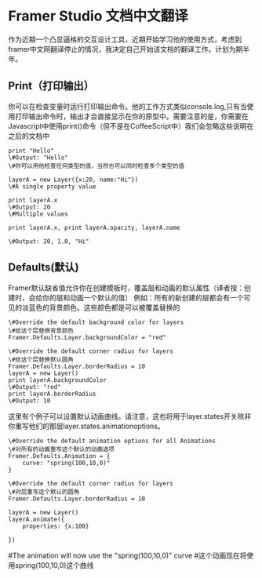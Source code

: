 Framer Studio 文档中文翻译
=============================================================================

作为近期一个凸显逼格的交互设计工具，近期开始学习他的使用方式，考虑到framer中文网翻译停止的情况，我决定自己开始该文档的翻译工作。计划为期半年。


Print（打印输出）
------------------------------------------------------------------------
你可以在检查变量时运行打印输出命令。他的工作方式类似console.log,只有当使用打印输出命令时，输出才会直接显示在你的原型中。需要注意的是，你需要在Javascript中使用print()命令（但不是在CoffeeScript中）我们会忽略这些说明在之后的文档中


	print "Hello"
	\#Output: "Hello"
	\#你可以用他检查任何类型的值，当然也可以同时检查多个类型的值

	layerA = new Layer({x:20, name:"Hi"})
	\#A single property value

	print layerA.x
	\#Output: 20
	\#Multiple values

	print layerA.x, print layerA.opacity, layerA.name

	\#Output: 20, 1.0, "Hi"





Defaults(默认)
------------------------------------------------------------------------
Framer默认缺省值允许你在创建模板时，覆盖层和动画的默认属性（译者按：创建时，会给你的层和动画一个默认的值）
例如：所有的新创建的层都会有一个可见的淡蓝色的背景颜色。这些颜色都是可以被覆盖替换的


	\#Override the default background color for layers
	\#给这个层替换背景颜色
	Framer.Defaults.Layer.backgroundColor = "red"

	\#Override the default corner radius for layers
	\#给这个层替换默认圆角
	Framer.Defaults.Layer.borderRadius = 10
	layerA = new Layer()
	print layerA.backgroundColor
	\#Output: "red"
	print layerA.borderRadius
	\#Output: 10



这里有个例子可以设置默认动画曲线。请注意，这也将用于layer.states开关除非你重写他们的那层layer.states.animationoptions。


	\#Override the default animation options for all Animations
	\#对所有的动画重写这个默认的动画选项
	Framer.Defaults.Animation = {
	    curve: "spring(100,10,0)"
	}

	\#Override the default corner radius for layers
	\#对层重写这个默认的圆角
	Framer.Defaults.Layer.borderRadius = 10

	layerA = new Layer()
	layerA.animate({
	    properties: {x:100}

	})

\#The animation will now use the "spring(100,10,0)" curve
\#这个动画现在将使用spring(100,10,0)这个曲线


